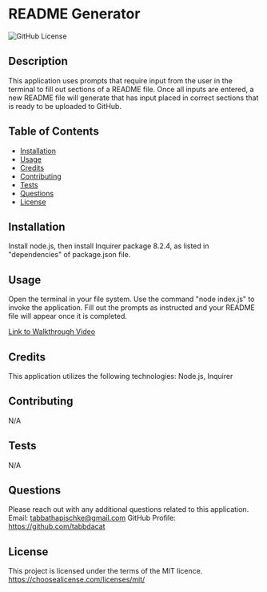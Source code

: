 # README Generator

![GitHub License](https://img.shields.io/badge/license-MIT-yellowgreen.svg)

  ## Description
  This application uses prompts that require input from the user in the terminal to fill out sections of a README file. Once all inputs are entered, a new README file will generate that has input placed in correct sections that is ready to be uploaded to GitHub.

  ## Table of Contents
  - [Installation](#installation)
  - [Usage](#usage)
  - [Credits](#credits)
  - [Contributing](#contributing)
  - [Tests](#tests)
  - [Questions](#questions)
  - [License](#license)

  ## Installation
  Install node.js, then install Inquirer package 8.2.4, as listed in "dependencies" of package.json file.

  ## Usage
  Open the terminal in your file system. Use the command "node index.js" to invoke the application. Fill out the prompts as instructed and your README file will appear once it is completed.

  [Link to Walkthrough Video](https://drive.google.com/file/d/1expYmuyIFvUT7yBWc7rXQU8E5m-Hs-DF/view)

  ## Credits
  This application utilizes the following technologies:
  Node.js, Inquirer

  ## Contributing
  N/A

  ## Tests
  N/A

  ## Questions
  Please reach out with any additional questions related to this application.
  Email: tabbathapischke@gmail.com 
  GitHub Profile: https://github.com/tabbdacat

  ## License
  This project is licensed under the terms of the MIT licence.
  https://choosealicense.com/licenses/mit/
